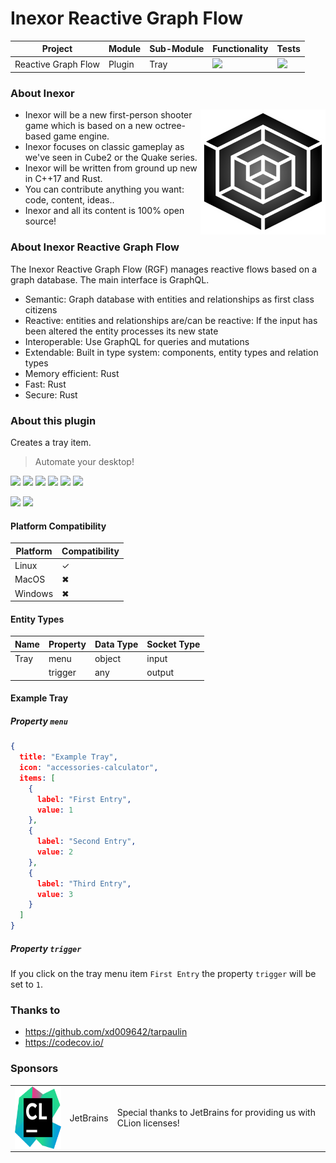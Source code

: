 # Inexor Reactive Graph Flow

| Project             | Module | Sub-Module | Functionality                                                      | Tests                                                                                                                                                     |
|---------------------|--------|------------|--------------------------------------------------------------------|-----------------------------------------------------------------------------------------------------------------------------------------------------------|
| Reactive Graph Flow | Plugin | Tray       | <img src="https://img.shields.io/badge/state-inprogress-yellow">   | [<img src="https://img.shields.io/codecov/c/github/aschaeffer/inexor-rgf-plugin-tray">](https://app.codecov.io/gh/aschaeffer/inexor-rgf-plugin-tray)      |

### About Inexor

<a href="https://inexor.org/">
<img align="right" width="200" height="200" src="https://raw.githubusercontent.com/aschaeffer/inexor-rgf-plugin-tray/main/docs/images/inexor_2.png">
</a>

* Inexor will be a new first-person shooter game which is based on a new octree-based game engine.
* Inexor focuses on classic gameplay as we've seen in Cube2 or the Quake series.
* Inexor will be written from ground up new in C++17 and Rust.
* You can contribute anything you want: code, content, ideas..
* Inexor and all its content is 100% open source!

### About Inexor Reactive Graph Flow

The Inexor Reactive Graph Flow (RGF) manages reactive flows based on a graph database. The main interface is GraphQL.

* Semantic: Graph database with entities and relationships as first class citizens
* Reactive: entities and relationships are/can be reactive: If the input has been altered the entity processes its new state
* Interoperable: Use GraphQL for queries and mutations
* Extendable: Built in type system: components, entity types and relation types
* Memory efficient: Rust
* Fast: Rust
* Secure: Rust

### About this plugin

Creates a tray item.

> Automate your desktop!

[<img src="https://img.shields.io/badge/Language-Rust-brightgreen">](https://www.rust-lang.org/)
[<img src="https://img.shields.io/badge/Platforms-Linux%20%26%20Windows-brightgreen">]()
[<img src="https://img.shields.io/github/workflow/status/aschaeffer/inexor-rgf-plugin-tray/Rust">](https://github.com/aschaeffer/inexor-rgf-plugin-tray/actions?query=workflow%3ARust)
[<img src="https://img.shields.io/github/last-commit/aschaeffer/inexor-rgf-plugin-tray">]()
[<img src="https://img.shields.io/github/languages/code-size/aschaeffer/inexor-rgf-plugin-tray">]()
[<img src="https://img.shields.io/codecov/c/github/aschaeffer/inexor-rgf-plugin-tray">](https://app.codecov.io/gh/aschaeffer/inexor-rgf-plugin-tray)

[<img src="https://img.shields.io/github/license/aschaeffer/inexor-rgf-plugin-tray">](https://github.com/aschaeffer/inexor-rgf-plugin-tray/blob/main/LICENSE)
[<img src="https://img.shields.io/discord/698219248954376256?logo=discord">](https://discord.com/invite/acUW8k7)

#### Platform Compatibility

| Platform | Compatibility |
|----------|---------------|
| Linux    | ✓             |
| MacOS    | ✖             |
| Windows  | ✖             |

#### Entity Types

| Name   | Property | Data Type | Socket Type |
|--------|----------|-----------|-------------|
| Tray   | menu     | object    | input       |
|        | trigger  | any       | output      |

#### Example Tray

##### Property `menu`

```json
{
  title: "Example Tray",
  icon: "accessories-calculator",
  items: [
    {
      label: "First Entry",
      value: 1
    },
    {
      label: "Second Entry",
      value: 2
    },
    {
      label: "Third Entry",
      value: 3
    }
  ]
}
```

##### Property `trigger`

If you click on the tray menu item `First Entry` the property `trigger` will be set to `1`.

### Thanks to

* https://github.com/xd009642/tarpaulin
* https://codecov.io/

### Sponsors

|                                                                                                                                                                                                                               |           |                                                                   |
|-------------------------------------------------------------------------------------------------------------------------------------------------------------------------------------------------------------------------------|-----------|-------------------------------------------------------------------|
| <a href="https://www.jetbrains.com/?from=github.com/inexorgame"><img align="right" width="100" height="100" src="https://raw.githubusercontent.com/aschaeffer/inexor-rgf-plugin-logical/main/docs/images/icon_CLion.svg"></a> | JetBrains | Special thanks to JetBrains for providing us with CLion licenses! |
